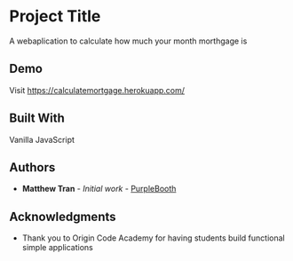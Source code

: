 # Project Title

A webaplication to calculate how much your month morthgage is

## Demo

Visit https://calculatemortgage.herokuapp.com/

## Built With

Vanilla JavaScript

## Authors

* **Matthew Tran** - *Initial work* - [PurpleBooth](https://github.com/matthewhaotran)

## Acknowledgments

* Thank you to Origin Code Academy for having students build functional simple applications
